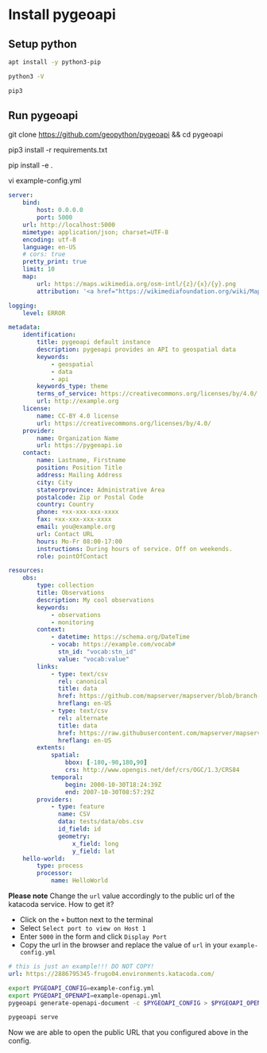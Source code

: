 # Install pygeoapi

## Setup python

```bash
apt install -y python3-pip
```

```bash
python3 -V
```

```bash
pip3
```

## Run pygeoapi

git clone https://github.com/geopython/pygeoapi && cd pygeoapi

pip3 install -r requirements.txt

pip install -e .

vi example-config.yml

```yml
server:
    bind:
        host: 0.0.0.0
        port: 5000
    url: http://localhost:5000
    mimetype: application/json; charset=UTF-8
    encoding: utf-8
    language: en-US
    # cors: true
    pretty_print: true
    limit: 10
    map:
        url: https://maps.wikimedia.org/osm-intl/{z}/{x}/{y}.png
        attribution: '<a href="https://wikimediafoundation.org/wiki/Maps_Terms_of_Use">Wikimedia maps</a> | Map data &copy; <a href="https://openstreetmap.org/copyright">OpenStreetMap contributors</a>'

logging:
    level: ERROR

metadata:
    identification:
        title: pygeoapi default instance
        description: pygeoapi provides an API to geospatial data
        keywords:
            - geospatial
            - data
            - api
        keywords_type: theme
        terms_of_service: https://creativecommons.org/licenses/by/4.0/
        url: http://example.org
    license:
        name: CC-BY 4.0 license
        url: https://creativecommons.org/licenses/by/4.0/
    provider:
        name: Organization Name
        url: https://pygeoapi.io
    contact:
        name: Lastname, Firstname
        position: Position Title
        address: Mailing Address
        city: City
        stateorprovince: Administrative Area
        postalcode: Zip or Postal Code
        country: Country
        phone: +xx-xxx-xxx-xxxx
        fax: +xx-xxx-xxx-xxxx
        email: you@example.org
        url: Contact URL
        hours: Mo-Fr 08:00-17:00
        instructions: During hours of service. Off on weekends.
        role: pointOfContact

resources:
    obs:
        type: collection
        title: Observations
        description: My cool observations
        keywords:
            - observations
            - monitoring
        context:
            - datetime: https://schema.org/DateTime
            - vocab: https://example.com/vocab#
              stn_id: "vocab:stn_id"
              value: "vocab:value"
        links:
            - type: text/csv
              rel: canonical
              title: data
              href: https://github.com/mapserver/mapserver/blob/branch-7-0/msautotest/wxs/data/obs.csv
              hreflang: en-US
            - type: text/csv
              rel: alternate
              title: data
              href: https://raw.githubusercontent.com/mapserver/mapserver/branch-7-0/msautotest/wxs/data/obs.csv
              hreflang: en-US
        extents:
            spatial:
                bbox: [-180,-90,180,90]
                crs: http://www.opengis.net/def/crs/OGC/1.3/CRS84
            temporal:
                begin: 2000-10-30T18:24:39Z
                end: 2007-10-30T08:57:29Z
        providers:
            - type: feature
              name: CSV
              data: tests/data/obs.csv
              id_field: id
              geometry:
                  x_field: long
                  y_field: lat
    hello-world:
        type: process
        processor:
            name: HelloWorld
```

**Please note**
Change the `url` value accordingly to the public url of the katacoda service. How to get it?

- Click on the `+` button next to the terminal
- Select `Select port to view on Host 1`
- Enter `5000` in the form and click `Display Port`
- Copy the url in the browser and replace the value of `url` in your `example-config.yml`

```yml
# this is just an example!!! DO NOT COPY!
url: https://2886795345-frugo04.environments.katacoda.com/
```

```bash
export PYGEOAPI_CONFIG=example-config.yml 
export PYGEOAPI_OPENAPI=example-openapi.yml
pygeoapi generate-openapi-document -c $PYGEOAPI_CONFIG > $PYGEOAPI_OPENAPI
```

```bash
pygeoapi serve
```

Now we are able to open the public URL that you configured above in the config.
